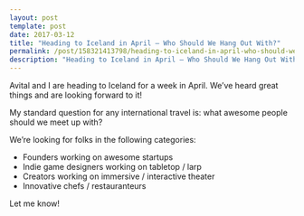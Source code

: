 ```yaml
---
layout: post
template: post
date: 2017-03-12
title: "Heading to Iceland in April – Who Should We Hang Out With?"
permalink: /post/158321413798/heading-to-iceland-in-april-who-should-we-hang
description: "Heading to Iceland in April – Who Should We Hang Out With?"
---
```

<p>Avital and I are heading to Iceland for a week in April. We’ve heard great things and are looking forward to it!</p><p>My standard question for any international travel is: what awesome people should we meet up with?</p><p>We’re looking for folks in the following categories:</p><ul><li>Founders working on awesome startups<br></li><li>Indie game designers working on tabletop / larp<br></li><li>Creators working on immersive / interactive theater<br></li><li>Innovative chefs / restauranteurs<br></li></ul><p>Let me know!</p>